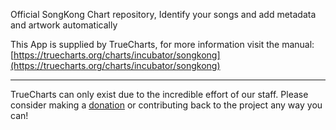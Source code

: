 Official SongKong Chart repository, Identify your songs and add metadata and artwork automatically

This App is supplied by TrueCharts, for more information visit the manual: [https://truecharts.org/charts/incubator/songkong](https://truecharts.org/charts/incubator/songkong)

---

TrueCharts can only exist due to the incredible effort of our staff.
Please consider making a [donation](https://truecharts.org/about/sponsor) or contributing back to the project any way you can!
